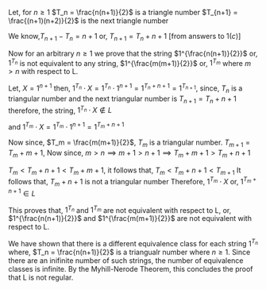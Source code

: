 Let, for $n\geq 1$
$T_n = \frac{n(n+1)}{2}$ is a triangle number
$T_{n+1} = \frac{(n+1)(n+2)}{2}$ is the next triangle number

We know,$T_{n+1} - T_n = n+1$ or, $T_{n+1} = T_n + n + 1$ [from answers to $1(c)$]

Now for an arbitrary $n\geq 1$ we prove that the string $1^{\frac{n(n+1)}{2}}$ or, $1^{T_n}$ is not equivalent to any string, $1^{\frac{m(m+1)}{2}}$ or, $1^{T_m}$ where $m>n$ with respect to L.

Let, $X = 1^{n+1}$
then, $1^{T_n} \cdot X = 1^{T_n} \cdot 1^{n+1} = 1^{T_n+n+1} = 1^{T_{n+1}}$, since, $T_n$ is a triangular number and the next triangular number is $T_{n+1} = T_n + n+1$ therefore, the string, $1^{T_n} \cdot X \notin L$

and $1^{T_m} \cdot X = 1^{T_m} \cdot 1^{n+1} = 1^{T_m+n+1}$

Now since, $T_m = \frac{m(m+1)}{2}$,  $T_m$ is a triangular number.
$T_{m+1} = T_m + m + 1$, Now since, $m>n \implies m+1 > n+1 \implies T_m+m+1 > T_m+n+1$

$T_m < T_m+n+1 < T_m+m+1$, it follows that, $T_m < T_m+n+1 < T_{m+1}$
It follows that, $T_m+n+1$ is not a triangular number
Therefore, $1^{T_m} \cdot X$ or, $1^{T_m+n+1}\in L$

This proves that, $1^{T_n}$ and $1^{T_m}$ are not equivalent with respect to L,
or, $1^{\frac{n(n+1)}{2}}$ and $1^{\frac{m(m+1)}{2}}$ are not equivalent with respect to L.

We have shown that there is a different equivalence class for each string $1^{T_n}$ where, $T_n = \frac{n(n+1)}{2}$ is a triangualr number where $n \geq 1$.
Since there are an inifinite number of such strings, the number of equivalence classes is infinite. By the Myhill-Nerode Theorem, this concludes the proof that L is not regular. 